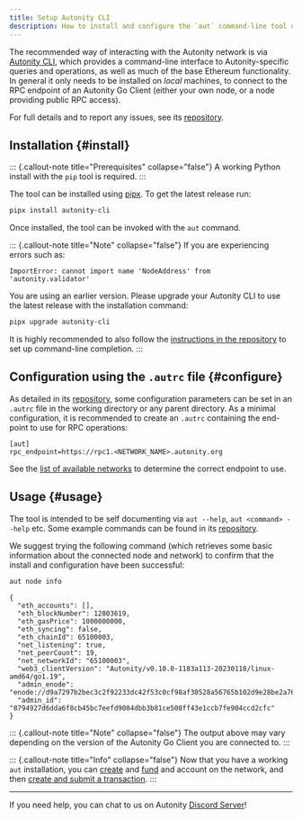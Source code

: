 ```yaml
---
title: Setup Autonity CLI
description: How to install and configure the `aut` command-line tool on your local machine.
---
```


The recommended way of interacting with the Autonity network is via [Autonity CLI](https://github.com/autonity/autonity-cli), which provides a command-line interface to Autonity-specific queries and operations, as well as much of the base Ethereum functionality. In general it only needs to be installed on _local_ machines, to connect to the RPC endpoint of an Autonity Go Client (either your own node, or a node providing public RPC access).

For full details and to report any issues, see its [repository](https://github.com/autonity/autonity-cli).

## Installation {#install}

::: {.callout-note title="Prerequisites" collapse="false"}
A working Python install with the `pip` tool is required.
:::

The tool can be installed using [pipx](https://github.com/pypa/pipx). To get the latest release run:

```bash
pipx install autonity-cli
```

Once installed, the tool can be invoked with the `aut` command.

::: {.callout-note title="Note" collapse="false"}
If you are experiencing errors such as:

```
ImportError: cannot import name 'NodeAddress' from 'autonity.validator'
```

You are using an earlier version. Please upgrade your Autonity CLI to use the latest release with the installation command:

```bash
pipx upgrade autonity-cli
```

It is highly recommended to also follow the [instructions in the repository](https://github.com/autonity/autonity-cli) to set up command-line completion.
:::

## Configuration using the `.autrc` file {#configure}

As detailed in its [repository](https://github.com/autonity/autonity-cli#configuration-using-autrc-files), some configuration parameters can be set in an `.autrc` file in the working directory or any parent directory.  As a minimal configuration, it is recommended to create an `.autrc` containing the end-point to use for RPC operations:

```
[aut]
rpc_endpoint=https://rpc1.<NETWORK_NAME>.autonity.org
```

See the [list of available networks](/networks/) to determine the correct endpoint to use.

## Usage {#usage}

The tool is intended to be self documenting via `aut --help`, `aut <command> --help` etc. Some example commands can be found in its [repository](https://github.com/autonity/autonity-cli).

We suggest trying the following command (which retrieves some basic information about the connected node and network) to confirm that the install and configuration have been successful:

```bash
aut node info
```
```console
{
  "eth_accounts": [],
  "eth_blockNumber": 12803619,
  "eth_gasPrice": 1000000000,
  "eth_syncing": false,
  "eth_chainId": 65100003,
  "net_listening": true,
  "net_peerCount": 19,
  "net_networkId": "65100003",
  "web3_clientVersion": "Autonity/v0.10.0-1183a113-20230118/linux-amd64/go1.19",
  "admin_enode": "enode://d9a7297b2bec3c2f92233dc42f53c0cf98af30528a56765b102d9e28be2a760b7fd3045790246d1a5836af9a8ea5d2dbcc9b56864f6391045ba76391d9db931e@77.86.9.81:30303",
  "admin_id": "8794927d6dda6f8cb45bc7eefd9084dbb3b81ce508ff43e1ccb7fe904ccd2cfc"
}
```

::: {.callout-note title="Note" collapse="false"}
The output above may vary depending on the version of the Autonity Go Client you are connected to.
:::

::: {.callout-note title="Info" collapse="false"}
Now that you have a working `aut` installation, you can  [create](/account-holders/create-acct/) and [fund](/account-holders/fund-acct/) and account on the network, and then [create and submit a transaction](/account-holders/submit-trans-aut/).
:::

------------------------------------------------

If you need help, you can chat to us on Autonity [Discord Server](https://discord.gg/autonity)!

